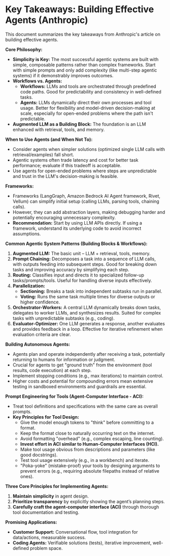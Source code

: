 # Key Takeaways: Building Effective Agents (Anthropic)

This document summarizes the key takeaways from Anthropic's article on building effective agents.

**Core Philosophy:**

*   **Simplicity is Key:** The most successful agentic systems are built with simple, composable patterns rather than complex frameworks. Start with simple prompts and only add complexity (like multi-step agentic systems) if it demonstrably improves outcomes.
*   **Workflows vs. Agents:**
    *   **Workflows:** LLMs and tools are orchestrated through predefined code paths. Good for predictability and consistency in well-defined tasks.
    *   **Agents:** LLMs dynamically direct their own processes and tool usage. Better for flexibility and model-driven decision-making at scale, especially for open-ended problems where the path isn't predictable.
*   **Augmented LLM as a Building Block:** The foundation is an LLM enhanced with retrieval, tools, and memory.

**When to Use Agents (and When Not To):**

*   Consider agents when simpler solutions (optimized single LLM calls with retrieval/examples) fall short.
*   Agentic systems often trade latency and cost for better task performance; evaluate if this tradeoff is acceptable.
*   Use agents for open-ended problems where steps are unpredictable and trust in the LLM's decision-making is feasible.

**Frameworks:**

*   Frameworks (LangGraph, Amazon Bedrock AI Agent framework, Rivet, Vellum) can simplify initial setup (calling LLMs, parsing tools, chaining calls).
*   However, they can add abstraction layers, making debugging harder and potentially encouraging unnecessary complexity.
*   **Recommendation:** Start by using LLM APIs directly. If using a framework, understand its underlying code to avoid incorrect assumptions.

**Common Agentic System Patterns (Building Blocks & Workflows):**

1.  **Augmented LLM:** The basic unit – LLM + retrieval, tools, memory.
2.  **Prompt Chaining:** Decomposes a task into a sequence of LLM calls, with outputs feeding into subsequent steps. Good for breaking down tasks and improving accuracy by simplifying each step.
3.  **Routing:** Classifies input and directs it to specialized follow-up tasks/prompts/tools. Useful for handling diverse inputs effectively.
4.  **Parallelization:**
    *   **Sectioning:** Breaks a task into independent subtasks run in parallel.
    *   **Voting:** Runs the same task multiple times for diverse outputs or higher confidence.
5.  **Orchestrator-Workers:** A central LLM dynamically breaks down tasks, delegates to worker LLMs, and synthesizes results. Suited for complex tasks with unpredictable subtasks (e.g., coding).
6.  **Evaluator-Optimizer:** One LLM generates a response, another evaluates and provides feedback in a loop. Effective for iterative refinement when evaluation criteria are clear.

**Building Autonomous Agents:**

*   Agents plan and operate independently after receiving a task, potentially returning to humans for information or judgment.
*   Crucial for agents to get "ground truth" from the environment (tool results, code execution) at each step.
*   Implement stopping conditions (e.g., max iterations) to maintain control.
*   Higher costs and potential for compounding errors mean extensive testing in sandboxed environments and guardrails are essential.

**Prompt Engineering for Tools (Agent-Computer Interface - ACI):**

*   Treat tool definitions and specifications with the same care as overall prompts.
*   **Key Principles for Tool Design:**
    *   Give the model enough tokens to "think" before committing to a format.
    *   Keep the format close to naturally occurring text on the internet.
    *   Avoid formatting "overhead" (e.g., complex escaping, line counting).
    *   **Invest effort in ACI similar to Human-Computer Interfaces (HCI).**
    *   Make tool usage obvious from descriptions and parameters (like good docstrings).
    *   Test tool usage extensively (e.g., in a workbench) and iterate.
    *   "Poka-yoke" (mistake-proof) your tools by designing arguments to prevent errors (e.g., requiring absolute filepaths instead of relative ones).

**Three Core Principles for Implementing Agents:**

1.  **Maintain simplicity** in agent design.
2.  **Prioritize transparency** by explicitly showing the agent’s planning steps.
3.  **Carefully craft the agent-computer interface (ACI)** through thorough tool documentation and testing.

**Promising Applications:**

*   **Customer Support:** Conversational flow, tool integration for data/actions, measurable success.
*   **Coding Agents:** Verifiable solutions (tests), iterative improvement, well-defined problem space.
